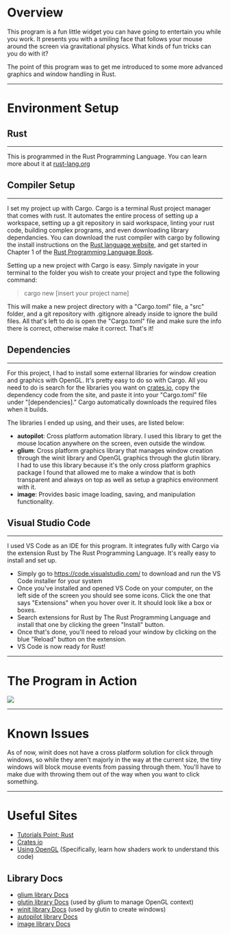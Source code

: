 # Overview
This program is a fun little widget you can have going to entertain you while you work. It presents you with a smiling face that follows your mouse around the screen via gravitational physics. What kinds of fun tricks can you do with it?

The point of this program was to get me introduced to some more advanced graphics and window handling in Rust.

---
# Environment Setup
## Rust
---
This is programmed in the Rust Programming Language. You can learn more about it at [rust-lang.org](https://www.rust-lang.org/)
## Compiler Setup
---
I set my project up with Cargo. Cargo is a terminal Rust project manager that comes with rust. It automates the entire process of setting up a workspace, setting up a git repository in said workspace, linting your rust code, building complex programs, and even downloading library dependancies. You can download the rust compiler with cargo by following the install instructions on the [Rust language website](https://www.rust-lang.org/tools/install), and get started in Chapter 1 of the [Rust Programming Language Book](https://doc.rust-lang.org/book/ch01-00-getting-started.html).

Setting up a new project with Cargo is easy. Simply navigate in your terminal to the folder you wish to create your project and type the following command:
>cargo new [insert your project name]

This will make a new project directory with a "Cargo.toml" file, a "src" folder, and a git repository with .gitignore already inside to ignore the build files. All that's left to do is open the "Cargo.toml" file and make sure the info there is correct, otherwise make it correct. That's it!

## Dependencies 
---
For this project, I had to install some external libraries for window creation and graphics with OpenGL. It's pretty easy to do so with Cargo. All you need to do is search for the libraries you want on [crates.io](https://crates.io/), copy the dependency code from the site, and paste it into your "Cargo.toml" file under "\[dependencies]." Cargo automatically downloads the required files when it builds. 

The libraries I ended up using, and their uses, are listed below:
- **autopilot**: Cross platform automation library. I used this library to get the mouse location anywhere on the screen, even outside the window.
- **glium**: Cross platform graphics library that manages window creation through the winit library and OpenGL graphics through the glutin library. I had to use this library because it's the only cross platform graphics package I found that allowed me to make a window that is both transparent and always on top as well as setup a graphics environment with it.
- **image**: Provides basic image loading, saving, and manipulation functionality.
## Visual Studio Code
---
I used VS Code as an IDE for this program. It integrates fully with Cargo via the extension Rust by The Rust Programming Language. It's really easy to install and set up. 
- Simply go to https://code.visualstudio.com/ to download and run the VS Code installer for your system
- Once you've installed and opened VS Code on your computer, on the left side of the screen you should see some icons. Click the one that says "Extensions" when you hover over it. It should look like a box or boxes.
- Search extensions for Rust by The Rust Programming Language and install that one by clicking the green "Install" button.
- Once that's done, you'll need to reload your window by clicking on the blue "Reload" button on the extension.
- VS Code is now ready for Rust!
---
# The Program in Action
![](.img\action.gif)

---
# Known Issues
As of now, winit does not have a cross platform solution for click through windows, so while they aren't majorly in the way at the current size, the tiny windows will block mouse events from passing through them. You'll have to make due with throwing them out of the way when you want to click something.

---
# Useful Sites
- [Tutorials Point: Rust](https://www.tutorialspoint.com/rust/)
- [Crates io](https://crates.io/)
- [Using OpenGL](https://learnopengl.com/) (Specifically, learn how shaders work to understand this code)
## Library Docs
- [glium library Docs](https://docs.rs/glium/0.27.0/glium/)
- [glutin library Docs](https://docs.rs/glutin/0.25.0/glutin/) (used by glium to manage OpenGL context)
- [winit library Docs](https://docs.rs/winit/0.23.0/winit/) (used by glutin to create windows)
- [autopilot library Docs](https://docs.rs/autopilot/0.4.0/autopilot/)
- [image library Docs](https://docs.rs/image/0.23.10/image/)

